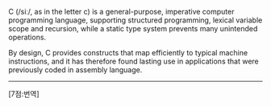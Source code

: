 C (/siː/, as in the letter c) is a general-purpose, imperative computer programming language, supporting structured programming, lexical variable scope and recursion, while a static type system prevents many unintended operations.

By design, C provides constructs that map efficiently to typical machine instructions, and it has therefore found lasting use in applications that were previously coded in assembly language. 

*  *  *
[7점:번역]
